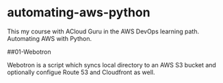 # automating-aws-python

This my course with ACloud Guru in the AWS DevOps learning path. Automating AWS with Python.

##01-Webotron

Webotron is a script which syncs local directory to an AWS S3 bucket and optionally configue Route 53 and Cloudfront as well.
